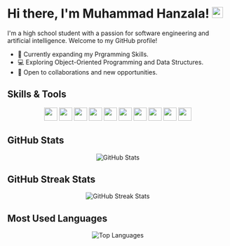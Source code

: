 # Hi there, I'm Muhammad Hanzala! <img src="https://media.giphy.com/media/hvRJCLFzcasrR4ia7z/giphy.gif" height="25px" width="25px">

I'm a high school student with a passion for software engineering and artificial intelligence. Welcome to my GitHub profile!

- 🚀 Currently expanding my Prgramming Skills.
- 💻 Exploring Object-Oriented Programming and Data Structures.
- 🌟 Open to collaborations and new opportunities.
## Skills & Tools

<div align="center">
  <img src="https://img.shields.io/badge/-Python-3776AB?style=for-the-badge&logo=python&logoColor=white" height="30" />
  <img src="https://img.shields.io/badge/-JavaScript-F7DF1E?style=for-the-badge&logo=javascript&logoColor=black" height="30" />
  <img src="https://img.shields.io/badge/-HTML5-E34F26?style=for-the-badge&logo=html5&logoColor=white" height="30" />
  <img src="https://img.shields.io/badge/-CSS3-1572B6?style=for-the-badge&logo=css3&logoColor=white" height="30" />
  <img src="https://img.shields.io/badge/-SQL-2C8EBB?style=for-the-badge&logo=sql&logoColor=white" height="30" />
  <img src="https://img.shields.io/badge/-Git-F05032?style=for-the-badge&logo=git&logoColor=white" height="30" />
  <img src="https://img.shields.io/badge/-GitHub-181717?style=for-the-badge&logo=github&logoColor=white" height="30" />
  <img src="https://img.shields.io/badge/-C-00599C?style=for-the-badge&logo=c&logoColor=white" height="30" />
  <img src="https://img.shields.io/badge/-Linux-FCC624?style=for-the-badge&logo=linux&logoColor=black" height="30" />
  <img src="https://img.shields.io/badge/-DSA-000000?style=for-the-badge" height="30" />
</div>

## GitHub Stats

<div align="center">
  <img src="https://github-readme-stats.vercel.app/api?username=mhanzalayousaf&show_icons=true&locale=en&hide=contribs,issues&theme=dark" alt="GitHub Stats" />
</div>

## GitHub Streak Stats

<div align="center">
  <img src="https://github-readme-streak-stats.herokuapp.com/?user=mhanzalayousaf&theme=dark" alt="GitHub Streak Stats" />
</div>

## Most Used Languages

<div align="center">
  <img src="https://github-readme-stats.vercel.app/api/top-langs/?username=mhanzalayousaf&layout=compact&theme=dark" alt="Top Languages" />
</div>


<!---
mhanzalayousaf/mhanzalayousaf is a ✨ special ✨ repository because its `README.md` (this file) appears on your GitHub profile.
You can click the Preview link to take a look at your changes.
--->
